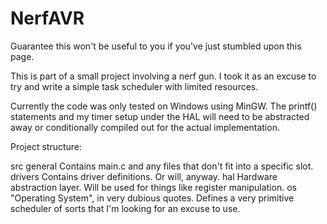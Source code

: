 # NerfAVR
Guarantee this won't be useful to you if you've just stumbled upon this page.

This is part of a small project involving a nerf gun.
I took it as an excuse to try and write a simple task scheduler with limited resources.

Currently the code was only tested on Windows using MinGW.  The printf() statements
and my timer setup under the HAL will need to be abstracted away or conditionally compiled
out for the actual implementation.

Project structure:

src
  general
    Contains main.c and any files that don't fit into a specific slot.
  drivers
    Contains driver definitions.  Or will, anyway.
  hal
    Hardware abstraction layer.  Will be used for things like register
    manipulation.
  os
    "Operating System", in very dubious quotes.  Defines a very primitive
    scheduler of sorts that I'm looking for an excuse to use.
